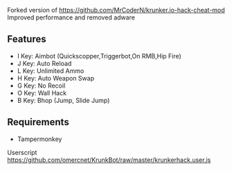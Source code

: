 Forked version of https://github.com/MrCoderN/krunker.io-hack-cheat-mod 
Improved performance and removed adware

## Features
* I Key: Aimbot (Quickscopper,Triggerbot,On RMB,Hip Fire)
* J Key: Auto Reload
* L Key: Unlimited Ammo
* H Key: Auto Weapon Swap
* G Key: No Recoil
* O Key: Wall Hack
* B Key: Bhop (Jump, Slide Jump)

## Requirements
* Tampermonkey

Userscript https://github.com/omercnet/KrunkBot/raw/master/krunkerhack.user.js
